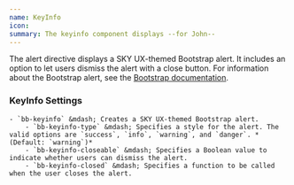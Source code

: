 ```yaml
---
name: KeyInfo
icon: 
summary: The keyinfo component displays --for John--
---
```


The alert directive displays a SKY UX-themed Bootstrap alert. It includes an option to let users dismiss the alert with a close button. For information about the Bootstrap alert, see the [Bootstrap documentation](http://getbootstrap.com/components/#alerts).

### KeyInfo Settings ###
    - `bb-keyinfo` &mdash; Creates a SKY UX-themed Bootstrap alert.
        - `bb-keyinfo-type` &mdash; Specifies a style for the alert. The valid options are `success`, `info`, `warning`, and `danger`. *(Default: `warning`)*
        - `bb-keyinfo-closeable` &mdash; Specifies a Boolean value to indicate whether users can dismiss the alert.
        - `bb-keyinfo-closed` &mdash; Specifies a function to be called when the user closes the alert.